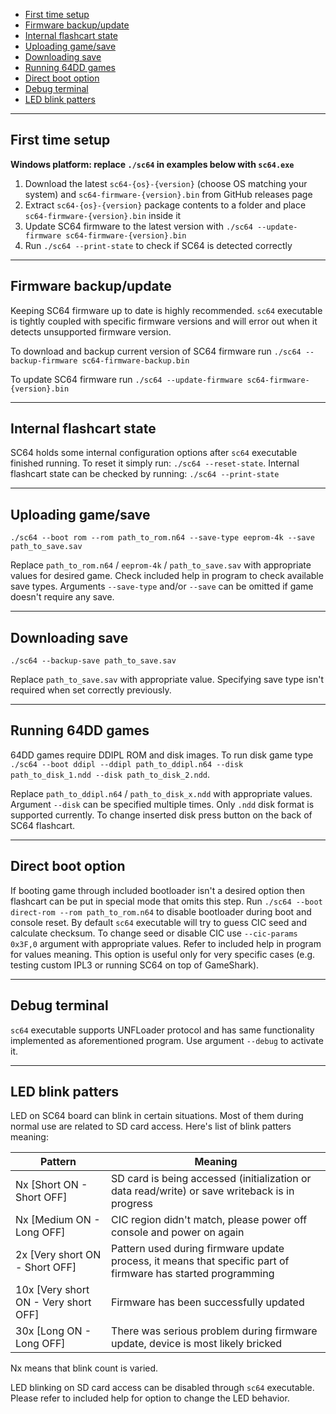 - [First time setup](#first-time-setup)
- [Firmware backup/update](#firmware-backupupdate)
- [Internal flashcart state](#internal-flashcart-state)
- [Uploading game/save](#uploading-gamesave)
- [Downloading save](#downloading-save)
- [Running 64DD games](#running-64dd-games)
- [Direct boot option](#direct-boot-option)
- [Debug terminal](#debug-terminal)
- [LED blink patters](#led-blink-patters)

---

## First time setup

**Windows platform: replace `./sc64` in examples below with `sc64.exe`**

1. Download the latest `sc64-{os}-{version}` (choose OS matching your system) and `sc64-firmware-{version}.bin` from GitHub releases page
2. Extract `sc64-{os}-{version}` package contents to a folder and place `sc64-firmware-{version}.bin` inside it
3. Update SC64 firmware to the latest version with `./sc64 --update-firmware sc64-firmware-{version}.bin`
4. Run `./sc64 --print-state` to check if SC64 is detected correctly

---

## Firmware backup/update

Keeping SC64 firmware up to date is highly recommended. `sc64` executable is tightly coupled with specific firmware versions and will error out when it detects unsupported firmware version.

To download and backup current version of SC64 firmware run `./sc64 --backup-firmware sc64-firmware-backup.bin`

To update SC64 firmware run `./sc64 --update-firmware sc64-firmware-{version}.bin`

---

## Internal flashcart state

SC64 holds some internal configuration options after `sc64` executable finished running. To reset it simply run: `./sc64 --reset-state`. Internal flashcart state can be checked by running: `./sc64 --print-state`

---

## Uploading game/save

`./sc64 --boot rom --rom path_to_rom.n64 --save-type eeprom-4k --save path_to_save.sav`

Replace `path_to_rom.n64` / `eeprom-4k` / `path_to_save.sav` with appropriate values for desired game. Check included help in program to check available save types.
Arguments `--save-type` and/or `--save` can be omitted if game doesn't require any save.

---

## Downloading save

`./sc64 --backup-save path_to_save.sav`

Replace `path_to_save.sav` with appropriate value. Specifying save type isn't required when set correctly previously.

---

## Running 64DD games

64DD games require DDIPL ROM and disk images. To run disk game type `./sc64 --boot ddipl --ddipl path_to_ddipl.n64 --disk path_to_disk_1.ndd --disk path_to_disk_2.ndd`.

Replace `path_to_ddipl.n64` / `path_to_disk_x.ndd` with appropriate values. Argument `--disk` can be specified multiple times. Only `.ndd` disk format is supported currently. To change inserted disk press button on the back of SC64 flashcart.

---

## Direct boot option

If booting game through included bootloader isn't a desired option then flashcart can be put in special mode that omits this step.
Run `./sc64 --boot direct-rom --rom path_to_rom.n64` to disable bootloader during boot and console reset. By default `sc64` executable will try to guess CIC seed and calculate checksum. To change seed or disable CIC use `--cic-params 0x3F,0` argument with appropriate values. Refer to included help in program for values meaning. This option is useful only for very specific cases (e.g. testing custom IPL3 or running SC64 on top of GameShark).

---

## Debug terminal

`sc64` executable supports UNFLoader protocol and has same functionality implemented as aforementioned program. Use argument `--debug` to activate it.

---

## LED blink patters

LED on SC64 board can blink in certain situations. Most of them during normal use are related to SD card access. Here's list of blink patters meaning:

| Pattern                              | Meaning                                                                                                      |
| ------------------------------------ | ------------------------------------------------------------------------------------------------------------ |
| Nx [Short ON - Short OFF]            | SD card is being accessed (initialization or data read/write) or save writeback is in progress               |
| Nx [Medium ON - Long OFF]            | CIC region didn't match, please power off console and power on again                                         |
| 2x [Very short ON - Short OFF]       | Pattern used during firmware update process, it means that specific part of firmware has started programming |
| 10x [Very short ON - Very short OFF] | Firmware has been successfully updated                                                                       |
| 30x [Long ON - Long OFF]             | There was serious problem during firmware update, device is most likely bricked                              |

Nx means that blink count is varied.

LED blinking on SD card access can be disabled through `sc64` executable. Please refer to included help for option to change the LED behavior.
